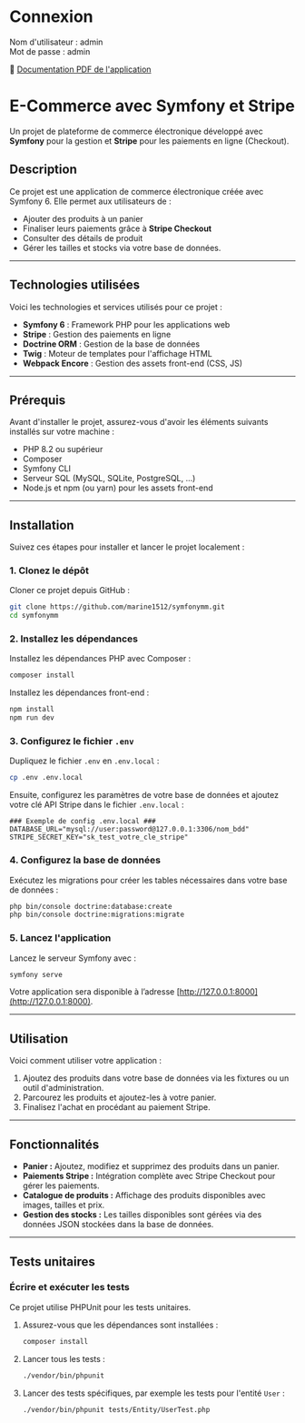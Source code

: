 # Connexion
Nom d'utilisateur : admin   
Mot de passe : admin

📄 [Documentation PDF de l'application](./Symfony-mm.pdf)


# E-Commerce avec Symfony et Stripe

Un projet de plateforme de commerce électronique développé avec **Symfony** pour la gestion et **Stripe** pour les paiements en ligne (Checkout).

## Description

Ce projet est une application de commerce électronique créée avec Symfony 6. Elle permet aux utilisateurs de :
- Ajouter des produits à un panier
- Finaliser leurs paiements grâce à **Stripe Checkout**
- Consulter des détails de produit
- Gérer les tailles et stocks via votre base de données.

---

## Technologies utilisées

Voici les technologies et services utilisés pour ce projet :

- **Symfony 6** : Framework PHP pour les applications web
- **Stripe** : Gestion des paiements en ligne
- **Doctrine ORM** : Gestion de la base de données
- **Twig** : Moteur de templates pour l'affichage HTML
- **Webpack Encore** : Gestion des assets front-end (CSS, JS)

---

## Prérequis

Avant d'installer le projet, assurez-vous d'avoir les éléments suivants installés sur votre machine :

- PHP 8.2 ou supérieur
- Composer
- Symfony CLI
- Serveur SQL (MySQL, SQLite, PostgreSQL, …)
- Node.js et npm (ou yarn) pour les assets front-end

---

## Installation

Suivez ces étapes pour installer et lancer le projet localement :

### 1. Clonez le dépôt

Cloner ce projet depuis GitHub :
```bash
git clone https://github.com/marine1512/symfonymm.git
cd symfonymm
```

### 2. Installez les dépendances
Installez les dépendances PHP avec Composer :
```bash
composer install
```

Installez les dépendances front-end :
```bash
npm install
npm run dev
```

### 3. Configurez le fichier `.env`

Dupliquez le fichier `.env` en `.env.local` :
```bash
cp .env .env.local
```
Ensuite, configurez les paramètres de votre base de données et ajoutez votre clé API Stripe dans le fichier `.env.local` :
```env
### Exemple de config .env.local ###
DATABASE_URL="mysql://user:password@127.0.0.1:3306/nom_bdd"
STRIPE_SECRET_KEY="sk_test_votre_cle_stripe"
```

### 4. Configurez la base de données

Exécutez les migrations pour créer les tables nécessaires dans votre base de données :
```bash
php bin/console doctrine:database:create
php bin/console doctrine:migrations:migrate
```

### 5. Lancez l'application

Lancez le serveur Symfony avec :
```bash
symfony serve
```

Votre application sera disponible à l’adresse [http://127.0.0.1:8000](http://127.0.0.1:8000).

---

## Utilisation

Voici comment utiliser votre application :

1. Ajoutez des produits dans votre base de données via les fixtures ou un outil d'administration.
2. Parcourez les produits et ajoutez-les à votre panier.
3. Finalisez l'achat en procédant au paiement Stripe.

---

## Fonctionnalités

- **Panier :** Ajoutez, modifiez et supprimez des produits dans un panier.
- **Paiements Stripe :** Intégration complète avec Stripe Checkout pour gérer les paiements.
- **Catalogue de produits :** Affichage des produits disponibles avec images, tailles et prix.
- **Gestion des stocks :** Les tailles disponibles sont gérées via des données JSON stockées dans la base de données.

---

## Tests unitaires

### Écrire et exécuter les tests

Ce projet utilise PHPUnit pour les tests unitaires.

1. Assurez-vous que les dépendances sont installées :
   ```bash
   composer install
   ```

2. Lancer tous les tests :
   ```bash
   ./vendor/bin/phpunit
   ```

3. Lancer des tests spécifiques, par exemple les tests pour l'entité `User` :
   ```bash
   ./vendor/bin/phpunit tests/Entity/UserTest.php
   ```
